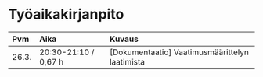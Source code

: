 # Työaikakirjanpito

| Pvm  | Aika   | Kuvaus |
| :--- | :----- | :----- |
| 26.3. | 20:30-21:10 / 0,67 h | [Dokumentaatio] Vaatimusmäärittelyn laatimista |

